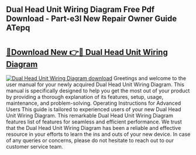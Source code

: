 ## Dual Head Unit Wiring Diagram Free Pdf Download - Part-e3l New Repair Owner Guide ATepq

# <h2><a href="http://dflaj14.blite.top/?on=Dual+Head+Unit+Wiring+Diagram">🔗Download New 👉🔴 Dual Head Unit Wiring Diagram</a></h2>

[![Dual Head Unit Wiring Diagram download](https://i.imgur.com/lujVjoI.png)](http://dflaj14.blite.top/?on=Dual+Head+Unit+Wiring+Diagram)
Greetings and welcome to the user manual for your newly acquired Dual Head Unit Wiring Diagram. This manual is specifically designed to help you get the most out of your product by providing a thorough explanation of its features, setup, usage, maintenance, and problem-solving. Operating Instructions for Advanced Users This guide is tailored to experienced users of your new Dual Head Unit Wiring Diagram. This remarkable Dual Head Unit Wiring Diagram features list of features for seamless and efficient performance. We trust that the Dual Head Unit Wiring Diagram has been a reliable and effective resource in your efforts to learn the ins and outs of your new device. In case of any queries or concerns, please do not hesitate to reach out to our customer service team.
